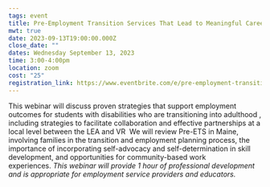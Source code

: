 ```yaml
---
tags: event
title: Pre-Employment Transition Services That Lead to Meaningful Careers
mwt: true
date: 2023-09-13T19:00:00.000Z
close_date: ""
dates: Wednesday September 13, 2023
time: 3:00-4:00pm
location: zoom
cost: "25"
registration_link: https://www.eventbrite.com/e/pre-employment-transition-services-that-lead-to-meaningful-careers-tickets-678246031137?aff=oddtdtcreator
---
```

This webinar will discuss proven strategies that support employment outcomes for students with disabilities who are transitioning into adulthood , including strategies to facilitate collaboration and effective partnerships at a local level between the LEA and VR  We will review Pre-ETS in Maine, involving families in the transition and employment planning process, the importance of incorporating self-advocacy and self-determination in skill development, and opportunities for community-based work experiences. *This webinar will provide 1 hour of professional development and is appropriate for employment service providers and educators.*